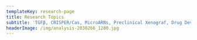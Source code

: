 ```yaml
---
templateKey: research-page
title: Research Topics
subtitle: 'TGFβ, CRISPER/Cas, MicroARNs, Preclinical Xenograf, Drug Development'
headerImage: /img/analysis-2030266_1280.jpg
---
```


